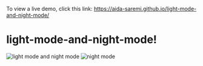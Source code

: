 To view a live demo, click this link:
https://aida-saremi.github.io/light-mode-and-night-mode/

# light-mode-and-night-mode!
![light mode and night mode](https://user-images.githubusercontent.com/31365027/174391855-9080f55c-55f8-453a-a9b0-be132fd562b3.PNG)
![night mode](https://user-images.githubusercontent.com/31365027/174391858-f2625213-2b3c-404f-9b91-9db78ce0cf4c.PNG)
